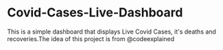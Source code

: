 # Covid-Cases-Live-Dashboard
This is a simple dashboard that displays Live Covid Cases, it's deaths and recoveries.The idea of this project is from @codeexplained
